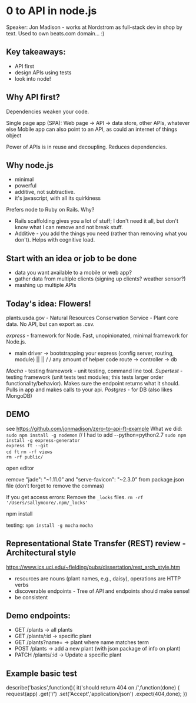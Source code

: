 # 0 to API in node.js
Speaker: Jon Madison - works at Nordstrom as full-stack dev in shop by text. Used to own beats.com domain... :)

## Key takeaways:
- API first
- design APIs using tests
- look into node!

## Why API first?
Dependencies weaken your code.

Single page app (SPA):
  Web page -> API -> data store, other APIs, whatever else
Mobile app can also point to an API, as could an internet of things object

Power of APIs is in reuse and decoupling. Reduces dependencies.

## Why node.js
- minimal
- powerful
- additive, not subtractive.
- it's javascript, with all its quirkiness

Prefers node to Ruby on Rails. Why?
- Rails scaffolding gives you a lot of stuff; I don't need it all, but don't know what I can remove and not break stuff.
- Additive - you add the things you need (rather than removing what you don't). Helps with cognitive load.

## Start with an idea or job to be done
- data you want available to a mobile or web app?
- gather data from multiple clients (signing up clients? weather sensor?)
- mashing up multiple APIs

## Today's idea: Flowers!
plants.usda.gov - Natural Resources Conservation Service - Plant core data. No API, but can export as .csv.

_express_ - framework for Node. Fast, unopinionated, minimal framework for Node.js.
  - main driver -> bootstrapping your express (config server, routing, module)
                            ||            ||
                            \/            \/
        any amount of helper code        route -> controller -> db

_Mocha_ - testing framework - unit testing, command line tool.
_Supertest_ - testing framework (unit tests test modules; this tests larger order functionality/behavior). Makes sure the endpoint returns what it should. Pulls in app and makes calls to your api.
_Postgres_ - for DB (also likes MongoDB)

## DEMO
see https://github.com/jonmadison/zero-to-api-ft-example
What we did:
`sudo npm install -g nodemon`         // I had to add --python=python2.7
`sudo npm install -g express-generator`        
`express ft --git `   
`cd ft`
`rm -rf views`    
`rm -rf public/`

open editor

remove "jade": "~1.11.0” and "serve-favicon": "~2.3.0” from package.json file (don’t forget to remove the commas)

If you get access errors: Remove the `_locks` files.
`rm -rf '/Users/sallymoore/.npm/_locks'`

npm install

testing:
`npm install -g mocha`
`mocha`

## Representational State Transfer (REST) review - Architectural style
https://www.ics.uci.edu/~fielding/pubs/dissertation/rest_arch_style.htm
- resources are nouns (plant names, e.g., daisy), operations are HTTP verbs
- discoverable endpoints - Tree of API and endpoints should make sense!
- be consistent

## Demo endpoints:
- GET /plants -> all plants
- GET /plants/:id -> specific plant
- GET /plants?name=<term> -> plant where name matches term
- POST /plants  -> add a new plant (with json package of info on plant)
- PATCH /plants/:id -> Update a specific plant

## Example basic test
describe('basics',function(){
	it('should return 404 on /',function(done) {
		request(app)
		.get('/')
		.set('Accept','application/json')
		.expect(404,done);
	})
